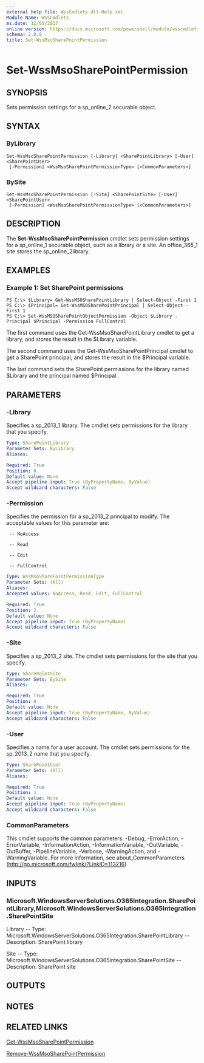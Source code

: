 ```yaml
---
external help file: WssCmdlets.dll-Help.xml
Module Name: WSSCmdlets
ms.date: 12/05/2017
online version: https://docs.microsoft.com/powershell/module/wsscmdlets/set-wssmsosharepointpermission?view=windowsserver2012r2-ps&wt.mc_id=ps-gethelp
schema: 2.0.0
title: Set-WssMsoSharePointPermission
---
```


# Set-WssMsoSharePointPermission

## SYNOPSIS
Sets permission settings for a sp_online_2 securable object.

## SYNTAX

### ByLibrary
```
Set-WssMsoSharePointPermission [-Library] <SharePointLibrary> [-User] <SharePointUser>
 [-Permission] <WssMsoSharePointPermissionType> [<CommonParameters>]
```

### BySite
```
Set-WssMsoSharePointPermission [-Site] <SharePointSite> [-User] <SharePointUser>
 [-Permission] <WssMsoSharePointPermissionType> [<CommonParameters>]
```

## DESCRIPTION
The **Set-WssMsoSharePointPermission** cmdlet sets permission settings for a sp_online_1 securable object, such as a library or a site.
An office_365_1 site stores the  sp_online_2library.

## EXAMPLES

### Example 1: Set SharePoint permissions
```
PS C:\> $Library= Get-WssMSOSharePointLibrary | Select-Object -First 1
PS C:\> $Principal= Get-WssMSOSharePointPrincipal | Select-Object -First 1
PS C:\> Set-WssMSOSharePointObjectPermission -Object $Library -Principal $Principal -Permission FullControl
```

The first command uses the Get-WssMsoSharePointLibrary cmdlet to get a library, and stores the result in the $Library variable.

The second command uses the Get-WssMsoSharePointPrincipal cmdlet to get a SharePoint principal, and stores the result in the $Principal variable.

The last command sets the SharePoint permissions for the library named $Library and the principal named $Principal.

## PARAMETERS

### -Library
Specifies a sp_2013_1 library.
The cmdlet sets permissions for the library that you specify.

```yaml
Type: SharePointLibrary
Parameter Sets: ByLibrary
Aliases: 

Required: True
Position: 0
Default value: None
Accept pipeline input: True (ByPropertyName, ByValue)
Accept wildcard characters: False
```

### -Permission
Specifies the permission for a sp_2013_2 principal to modify. 
The acceptable values for this parameter are:


     -- NoAccess

     -- Read

     -- Edit

     -- FullControl

```yaml
Type: WssMsoSharePointPermissionType
Parameter Sets: (All)
Aliases: 
Accepted values: NoAccess, Read, Edit, FullControl

Required: True
Position: 2
Default value: None
Accept pipeline input: True (ByPropertyName)
Accept wildcard characters: False
```

### -Site
Specifies a sp_2013_2 site.
The cmdlet sets permissions for the site that you specify.

```yaml
Type: SharePointSite
Parameter Sets: BySite
Aliases: 

Required: True
Position: 0
Default value: None
Accept pipeline input: True (ByPropertyName, ByValue)
Accept wildcard characters: False
```

### -User
Specifies a name for a user account.
The cmdlet sets permissions for the sp_2013_2 name that you specify.

```yaml
Type: SharePointUser
Parameter Sets: (All)
Aliases: 

Required: True
Position: 1
Default value: None
Accept pipeline input: True (ByPropertyName)
Accept wildcard characters: False
```

### CommonParameters
This cmdlet supports the common parameters: -Debug, -ErrorAction, -ErrorVariable, -InformationAction, -InformationVariable, -OutVariable, -OutBuffer, -PipelineVariable, -Verbose, -WarningAction, and -WarningVariable. For more information, see about_CommonParameters (http://go.microsoft.com/fwlink/?LinkID=113216).

## INPUTS

### Microsoft.WindowsServerSolutions.O365Integration.SharePointLibrary,Microsoft.WindowsServerSolutions.O365Integration.SharePointSite
Library -- Type: Microsoft.WindowsServerSolutions.O365Integration.SharePointLibrary -- Description: SharePoint library

Site -- Type: Microsoft.WindowsServerSolutions.O365Integration.SharePointSite -- Description: SharePoint site

## OUTPUTS

## NOTES

## RELATED LINKS

[Get-WssMsoSharePointPermission](./Get-WssMsoSharePointPermission.md)

[Remove-WssMsoSharePointPermission](./Remove-WssMsoSharePointPermission.md)

